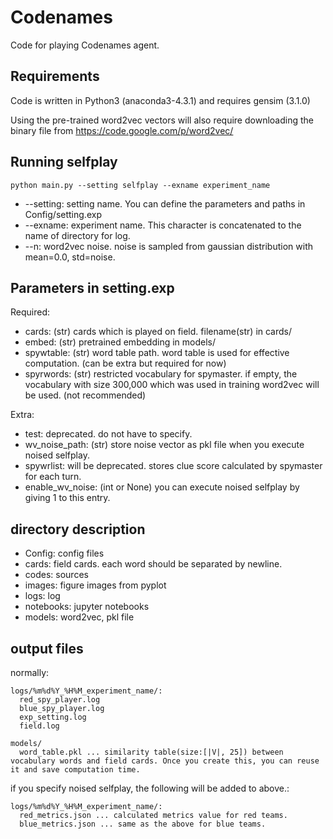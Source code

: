 # Codenames

Code for playing Codenames agent.

## Requirements
Code is written in Python3 (anaconda3-4.3.1) and requires gensim (3.1.0)


Using the pre-trained word2vec vectors will also require downloading the binary file from https://code.google.com/p/word2vec/

## Running selfplay
```
python main.py --setting selfplay --exname experiment_name
```

- --setting: setting name. You can define the parameters and paths in Config/setting.exp
- --exname: experiment name. This character is concatenated to the name of directory for log.
- --n: word2vec noise. noise is sampled from gaussian distribution with mean=0.0, std=noise.

## Parameters in setting.exp
Required:
- cards: (str) cards which is played on field. filename(str) in cards/ 
- embed: (str) pretrained embedding in models/ 
- spywtable: (str) word table path. word table is used for effective computation. (can be extra but required for now)
- spyrwords: (str) restricted vocabulary for spymaster. if empty, the vocabulary with size 300,000 which was used in training word2vec will be used. (not recommended)

Extra:
- test: deprecated. do not have to specify.
- wv_noise_path: (str) store noise vector as pkl file when you execute noised selfplay.
- spywrlist: will be deprecated. stores clue score calculated by spymaster for each turn. 
- enable_wv_noise: (int or None) you can execute noised selfplay by giving 1 to this entry.

## directory description
- Config: config files
- cards: field cards. each word should be separated by newline.
- codes: sources
- images: figure images from pyplot
- logs: log
- notebooks: jupyter notebooks
- models: word2vec, pkl file

## output files
normally:

```
logs/%m%d%Y_%H%M_experiment_name/:
  red_spy_player.log
  blue_spy_player.log
  exp_setting.log
  field.log

models/
  word_table.pkl ... similarity table(size:[|V|, 25]) between vocabulary words and field cards. Once you create this, you can reuse it and save computation time.
```

if you specify noised selfplay, the following will be added to above.:
```
logs/%m%d%Y_%H%M_experiment_name/:
  red_metrics.json ... calculated metrics value for red teams.
  blue_metrics.json ... same as the above for blue teams.
```

